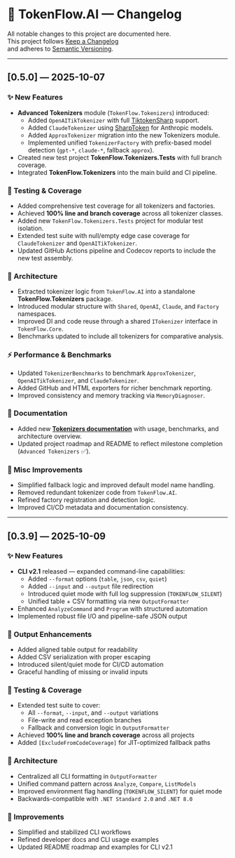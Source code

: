 
# 📜 TokenFlow.AI — Changelog

All notable changes to this project are documented here.  
This project follows [Keep a Changelog](https://keepachangelog.com/en/1.0.0/)  
and adheres to [Semantic Versioning](https://semver.org/).

---

## [0.5.0] — 2025-10-07
### ✨ New Features
- **Advanced Tokenizers** module (`TokenFlow.Tokenizers`) introduced:
  - Added `OpenAITikTokenizer` with full [TiktokenSharp](https://www.nuget.org/packages/TiktokenSharp) support.
  - Added `ClaudeTokenizer` using [SharpToken](https://www.nuget.org/packages/SharpToken) for Anthropic models.
  - Added `ApproxTokenizer` migration into the new Tokenizers module.
  - Implemented unified `TokenizerFactory` with prefix-based model detection (`gpt-*`, `claude-*`, fallback `approx`).
- Created new test project **TokenFlow.Tokenizers.Tests** with full branch coverage.
- Integrated **TokenFlow.Tokenizers** into the main build and CI pipeline.

### 🧪 Testing & Coverage
- Added comprehensive test coverage for all tokenizers and factories.
- Achieved **100% line and branch coverage** across all tokenizer classes.
- Added new `TokenFlow.Tokenizers.Tests` project for modular test isolation.
- Extended test suite with null/empty edge case coverage for `ClaudeTokenizer` and `OpenAITikTokenizer`.
- Updated GitHub Actions pipeline and Codecov reports to include the new test assembly.

### 🧱 Architecture
- Extracted tokenizer logic from `TokenFlow.AI` into a standalone **TokenFlow.Tokenizers** package.
- Introduced modular structure with `Shared`, `OpenAI`, `Claude`, and `Factory` namespaces.
- Improved DI and code reuse through a shared `ITokenizer` interface in `TokenFlow.Core`.
- Benchmarks updated to include all tokenizers for comparative analysis.

### ⚡ Performance & Benchmarks
- Updated `TokenizerBenchmarks` to benchmark `ApproxTokenizer`, `OpenAITikTokenizer`, and `ClaudeTokenizer`.
- Added GitHub and HTML exporters for richer benchmark reporting.
- Improved consistency and memory tracking via `MemoryDiagnoser`.

### 📘 Documentation
- Added new **[Tokenizers documentation](docs/tokenizers.md)** with usage, benchmarks, and architecture overview.
- Updated project roadmap and README to reflect milestone completion (`Advanced Tokenizers` ✅).

### 🧹 Misc Improvements
- Simplified fallback logic and improved default model name handling.
- Removed redundant tokenizer code from `TokenFlow.AI`.
- Refined factory registration and detection logic.
- Improved CI/CD metadata and documentation consistency.

---

## [0.3.9] — 2025-10-09
### ✨ New Features
- **CLI v2.1** released — expanded command-line capabilities:
  - Added `--format` options (`table`, `json`, `csv`, `quiet`)
  - Added `--input` and `--output` file redirection
  - Introduced quiet mode with full log suppression (`TOKENFLOW_SILENT`)
  - Unified table + CSV formatting via new `OutputFormatter`
- Enhanced `AnalyzeCommand` and `Program` with structured automation
- Implemented robust file I/O and pipeline-safe JSON output

### 🧮 Output Enhancements
- Added aligned table output for readability
- Added CSV serialization with proper escaping
- Introduced silent/quiet mode for CI/CD automation
- Graceful handling of missing or invalid inputs

### 🧪 Testing & Coverage
- Extended test suite to cover:
  - All `--format`, `--input`, and `--output` variations
  - File-write and read exception branches
  - Fallback and conversion logic in `OutputFormatter`
- Achieved **100% line and branch coverage** across all projects
- Added `[ExcludeFromCodeCoverage]` for JIT-optimized fallback paths

### 🧱 Architecture
- Centralized all CLI formatting in `OutputFormatter`
- Unified command pattern across `Analyze`, `Compare`, `ListModels`
- Improved environment flag handling (`TOKENFLOW_SILENT`) for quiet mode
- Backwards-compatible with `.NET Standard 2.0` and `.NET 8.0`

### 🧹 Improvements
- Simplified and stabilized CLI workflows
- Refined developer docs and CLI usage examples
- Updated README roadmap and examples for CLI v2.1
